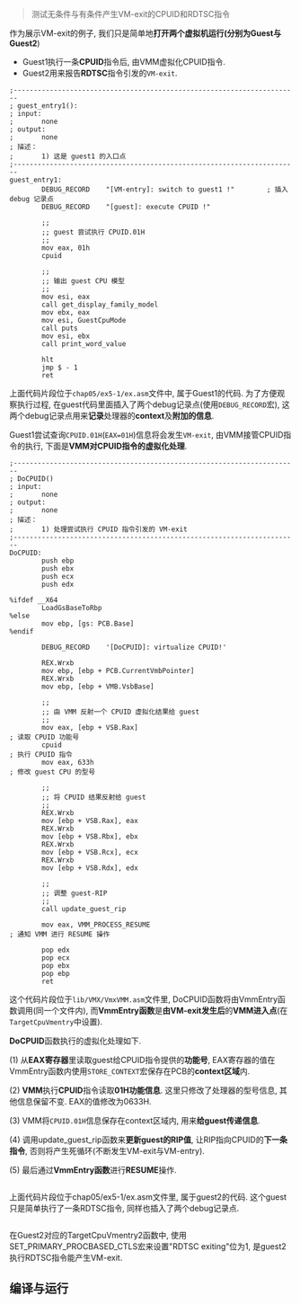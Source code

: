 >测试无条件与有条件产生VM\-exit的CPUID和RDTSC指令

作为展示VM\-exit的例子, 我们只是简单地**打开两个虚拟机运行(分别为Guest与Guest2**)
* Guest1执行一条**CPUID**指令后, 由VMM虚拟化CPUID指令. 
* Guest2用来报告**RDTSC**指令引发的`VM-exit`.

```x86asm
;-----------------------------------------------------------------------
; guest_entry1():
; input:
;       none
; output:
;       none
; 描述：
;       1) 这是 guest1 的入口点
;-----------------------------------------------------------------------
guest_entry1:
        DEBUG_RECORD    "[VM-entry]: switch to guest1 !"        ; 插入 debug 记录点
        DEBUG_RECORD    "[guest]: execute CPUID !"
        
        ;;
        ;; guest 尝试执行 CPUID.01H
        ;;
        mov eax, 01h
        cpuid
        
        ;;
        ;; 输出 guest CPU 模型
        ;;
        mov esi, eax
        call get_display_family_model
        mov ebx, eax        
        mov esi, GuestCpuMode
        call puts
        mov esi, ebx
        call print_word_value
        
        hlt
        jmp $ - 1        
        ret 
```

上面代码片段位于`chap05/ex5-1/ex.asm`文件中, 属于Guest1的代码. 为了方便观察执行过程, 在guest代码里面插入了两个debug记录点(使用`DEBUG_RECORD`宏), 这两个debug记录点用来**记录**处理器的**context**及**附加的信息**.

Guest1尝试查询`CPUID.01H`(`EAX=01H`)信息将会发生`VM-exit`, 由VMM接管CPUID指令的执行, 下面是**VMM对CPUID指令的虚拟化处理**.

```x86asm
;-----------------------------------------------------------------------
; DoCPUID()
; input:
;       none
; output:
;       none
; 描述：
;       1) 处理尝试执行 CPUID 指令引发的 VM-exit
;----------------------------------------------------------------------- 
DoCPUID: 
        push ebp
        push ebx
        push ecx
        push edx
        
%ifdef __X64
        LoadGsBaseToRbp
%else
        mov ebp, [gs: PCB.Base]
%endif  

        DEBUG_RECORD    '[DoCPUID]: virtualize CPUID!'
        
        REX.Wrxb
        mov ebp, [ebp + PCB.CurrentVmbPointer]
        REX.Wrxb
        mov ebp, [ebp + VMB.VsbBase]
        
        ;;
        ;; 由 VMM 反射一个 CPUID 虚拟化结果给 guest
        ;;
        mov eax, [ebp + VSB.Rax]                                        ; 读取 CPUID 功能号
        cpuid                                                           ; 执行 CPUID 指令
        mov eax, 633h                                                   ; 修改 guest CPU 的型号

        ;;
        ;; 将 CPUID 结果反射给 guest
        ;;        
        REX.Wrxb
        mov [ebp + VSB.Rax], eax
        REX.Wrxb
        mov [ebp + VSB.Rbx], ebx
        REX.Wrxb
        mov [ebp + VSB.Rcx], ecx
        REX.Wrxb
        mov [ebp + VSB.Rdx], edx                        
        
        ;;
        ;; 调整 guest-RIP
        ;;
        call update_guest_rip
        
        mov eax, VMM_PROCESS_RESUME                                     ; 通知 VMM 进行 RESUME 操作
    
        pop edx
        pop ecx
        pop ebx
        pop ebp
        ret
```

这个代码片段位于`lib/VMX/VmxVMM.asm`文件里, DoCPUID函数将由VmmEntry函数调用(同一个文件内), 而**VmmEntry函数**是**由VM\-exit发生后**的**VMM进入点**(在`TargetCpuVmentry`中设置).

**DoCPUID**函数执行的虚拟化处理如下.

(1) 从**EAX寄存器**里读取guest给CPUID指令提供的**功能号**, EAX寄存器的值在VmmEntry函数内使用`STORE_CONTEXT`宏保存在PCB的**context区域**内.

(2) **VMM**执行**CPUID**指令读取**01H功能信息**. 这里只修改了处理器的型号信息, 其他信息保留不变. EAX的值修改为0633H.

(3) VMM将`CPUID.01H`信息保存在context区域内, 用来**给guest传递信息**.

(4) 调用update\_guest\_rip函数来**更新guest的RIP值**, 让RIP指向CPUID的**下一条指令**, 否则将产生死循环(不断发生VM\-exit与VM\-entry).

(5) 最后通过**VmmEntry函数**进行**RESUME**操作.

```assembly
```

上面代码片段位于chap05/ex5\-1/ex.asm文件里, 属于guest2的代码. 这个guest只是简单执行了一条RDTSC指令, 同样也插入了两个debug记录点.

```assembly
```

在Guest2对应的TargetCpuVmentry2函数中, 使用SET\_PRIMARY\_PROCBASED\_CTLS宏来设置"RDTSC exiting"位为1, 是guest2执行RDTSC指令能产生VM\-exit.

## 编译与运行

